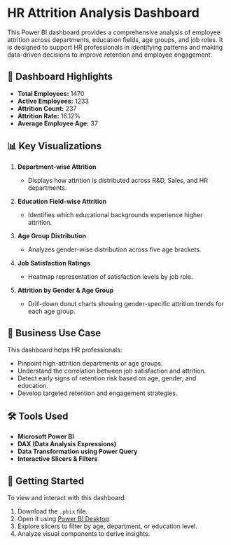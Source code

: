 # HR Attrition Analysis Dashboard

This Power BI dashboard provides a comprehensive analysis of employee attrition across departments, education fields, age groups, and job roles. It is designed to support HR professionals in identifying patterns and making data-driven decisions to improve retention and employee engagement.

## 📌 Dashboard Highlights

- **Total Employees:** 1470  
- **Active Employees:** 1233  
- **Attrition Count:** 237  
- **Attrition Rate:** 16.12%  
- **Average Employee Age:** 37

## 📊 Key Visualizations

1. **Department-wise Attrition**
   - Displays how attrition is distributed across R&D, Sales, and HR departments.

2. **Education Field-wise Attrition**
   - Identifies which educational backgrounds experience higher attrition.

3. **Age Group Distribution**
   - Analyzes gender-wise distribution across five age brackets.

4. **Job Satisfaction Ratings**
   - Heatmap representation of satisfaction levels by job role.

5. **Attrition by Gender & Age Group**
   - Drill-down donut charts showing gender-specific attrition trends for each age group.

## 🎯 Business Use Case

This dashboard helps HR professionals:
- Pinpoint high-attrition departments or age groups.
- Understand the correlation between job satisfaction and attrition.
- Detect early signs of retention risk based on age, gender, and education.
- Develop targeted retention and engagement strategies.

## 🛠 Tools Used

- **Microsoft Power BI**
- **DAX (Data Analysis Expressions)**
- **Data Transformation using Power Query**
- **Interactive Slicers & Filters**

## 🚀 Getting Started

To view and interact with this dashboard:

1. Download the `.pbix` file.
2. Open it using [Power BI Desktop](https://powerbi.microsoft.com/desktop/).
3. Explore slicers to filter by age, department, or education level.
4. Analyze visual components to derive insights.
